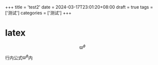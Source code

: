 +++
title = 'test2'
date = 2024-03-17T23:01:20+08:00
draft = true
tags = ['测试']
categories = ['测试']
+++

# latex
$$
\varpi ^{\phi}
$$



行内公式$\varpi ^{\phi}$内